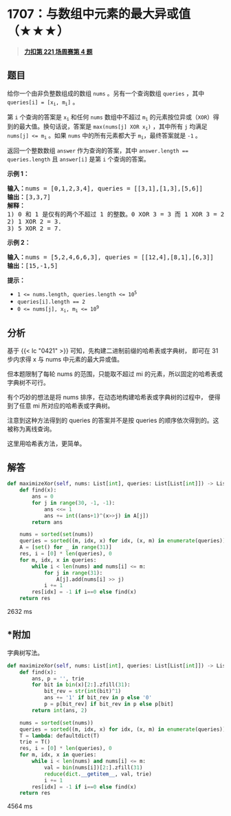 # 1707：与数组中元素的最大异或值（★★★）


> <u>**[力扣第 221 场周赛第 4 题](https://leetcode.cn/problems/maximum-xor-with-an-element-from-array/)**</u>

## 题目

<p>给你一个由非负整数组成的数组 <code>nums</code> 。另有一个查询数组 <code>queries</code> ，其中 <code>queries[i] = [x<sub>i</sub>, m<sub>i</sub>]</code> 。</p>

<p>第 <code>i</code> 个查询的答案是 <code>x<sub>i</sub></code> 和任何 <code>nums</code> 数组中不超过 <code>m<sub>i</sub></code> 的元素按位异或（<code>XOR</code>）得到的最大值。换句话说，答案是 <code>max(nums[j] XOR x<sub>i</sub>)</code> ，其中所有 <code>j</code> 均满足 <code>nums[j] &lt;= m<sub>i</sub></code> 。如果 <code>nums</code> 中的所有元素都大于 <code>m<sub>i</sub></code>，最终答案就是 <code>-1</code> 。</p>

<p>返回一个整数数组<em> </em><code>answer</code><em> </em>作为查询的答案，其中<em> </em><code>answer.length == queries.length</code><em> </em>且<em> </em><code>answer[i]</code><em> </em>是第<em> </em><code>i</code><em> </em>个查询的答案。</p>



<p><strong>示例 1：</strong></p>

<pre><strong>输入：</strong>nums = [0,1,2,3,4], queries = [[3,1],[1,3],[5,6]]
<strong>输出：</strong>[3,3,7]
<strong>解释：</strong>
1) 0 和 1 是仅有的两个不超过 1 的整数。0 XOR 3 = 3 而 1 XOR 3 = 2 。二者中的更大值是 3 。
2) 1 XOR 2 = 3.
3) 5 XOR 2 = 7.
</pre>

<p><strong>示例 2：</strong></p>

<pre><strong>输入：</strong>nums = [5,2,4,6,6,3], queries = [[12,4],[8,1],[6,3]]
<strong>输出：</strong>[15,-1,5]
</pre>



<p><strong>提示：</strong></p>

<ul>
<li><code>1 &lt;= nums.length, queries.length &lt;= 10<sup>5</sup></code></li>
<li><code>queries[i].length == 2</code></li>
<li><code>0 &lt;= nums[j], x<sub>i</sub>, m<sub>i</sub> &lt;= 10<sup>9</sup></code></li>
</ul>


## 分析

基于 {{< lc "0421" >}} 可知，先构建二进制前缀的哈希表或字典树，
即可在 31 步内求得 x 与 nums 中元素的最大异或值。

但本题限制了每轮 nums 的范围，只能取不超过 mi 的元素，所以固定的哈希表或字典树不可行。

有个巧妙的想法是将 nums 排序，在动态地构建哈希表或字典树的过程中，
便得到了任意 mi 所对应的哈希表或字典树。

注意到这种方法得到的 queries 的答案并不是按 queries 的顺序依次得到的。这被称为离线查询。

这里用哈希表方法，更简单。

## 解答

```python
def maximizeXor(self, nums: List[int], queries: List[List[int]]) -> List[int]:
    def find(x):
        ans = 0
        for j in range(30, -1, -1):
            ans <<= 1
            ans += int((ans+1)^(x>>j) in A[j])
        return ans

    nums = sorted(set(nums))
    queries = sorted((m, idx, x) for idx, (x, m) in enumerate(queries))
    A = [set() for _ in range(31)]
    res, i = [0] * len(queries), 0
    for m, idx, x in queries:
        while i < len(nums) and nums[i] <= m:
            for j in range(31):
                A[j].add(nums[i] >> j)
            i += 1
        res[idx] = -1 if i==0 else find(x)
    return res
```
2632 ms

## *附加

字典树写法。

```python
def maximizeXor(self, nums: List[int], queries: List[List[int]]) -> List[int]:
    def find(x):
        ans, p = '', trie
        for bit in bin(x)[2:].zfill(31):
            bit_rev = str(int(bit)^1)
            ans += '1' if bit_rev in p else '0'
            p = p[bit_rev] if bit_rev in p else p[bit]
        return int(ans, 2)

    nums = sorted(set(nums))
    queries = sorted((m, idx, x) for idx, (x, m) in enumerate(queries))
    T = lambda: defaultdict(T)
    trie = T()
    res, i = [0] * len(queries), 0
    for m, idx, x in queries:
        while i < len(nums) and nums[i] <= m:
            val = bin(nums[i])[2:].zfill(31)
            reduce(dict.__getitem__, val, trie)
            i += 1
        res[idx] = -1 if i==0 else find(x)
    return res
```
4564 ms


